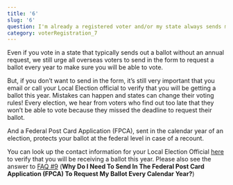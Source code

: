 ```yaml
---
title: '6'
slug: '6'
question: I'm already a registered voter and/or my state always sends my blank ballot, why should I send in the Federal Post Card Application (FPCA)?
category: voterRegistration_7
---
```

Even if you vote in a state that typically sends out a ballot without an annual request, we still urge all overseas voters to send in the form to request a ballot every year to make sure you will be able to vote.

But, if you don’t want to send in the form, it’s still very important that you email or call your Local Election official to verify that you will be getting a ballot this year. Mistakes can happen and states can change their voting rules! Every election, we hear from voters who find out too late that they won’t be able to vote because they missed the deadline to request their ballot.

And a Federal Post Card Application (FPCA), sent in the calendar year of an election, protects your ballot at the federal level in case of a recount.
 
You can look up the contact information for your Local Election Official [here](/states) to verify that you will be receiving a ballot this year. Please also see the answer to [FAQ #9](faqs/9) (**Why Do I Need To Send In The Federal Post Card Application (FPCA) To Request My Ballot Every Calendar Year?**)
